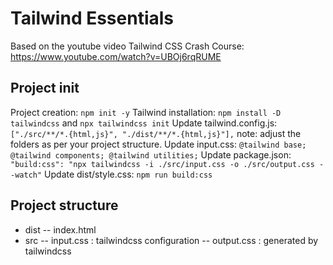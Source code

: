 # Tailwind Essentials

Based on the youtube video Tailwind CSS Crash Course: https://www.youtube.com/watch?v=UBOj6rqRUME

## Project init

Project creation: `npm init -y`
Tailwind installation: `npm install -D tailwindcss` and `npx tailwindcss init`
Update tailwind.config.js: `["./src/**/*.{html,js}", "./dist/**/*.{html,js}"],` note: adjust the folders as per your project structure.
Update input.css: `@tailwind base; @tailwind components; @tailwind utilities;`
Update package.json: `"build:css": "npx tailwindcss -i ./src/input.css -o ./src/output.css --watch"`
Update dist/style.css: `npm run build:css`

## Project structure

- dist
  -- index.html
- src
  -- input.css : tailwindcss configuration
  -- output.css : generated by tailwindcss
